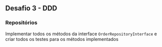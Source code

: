 ## Desafio 3 - DDD


### Repositórios
Implementar todos os métodos da interface `OrderRepositoryInterface` e criar todos os testes para os métodos implementados
